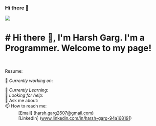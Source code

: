 ### Hi there 👋
<img src="https://images.unsplash.com/photo-1444492417251-9c84a5fa18e0?ixlib=rb-1.2.1&ixid=eyJhcHBfaWQiOjEyMDd9&auto=format&fit=crop&w=975&h=300&q=80"/>
 
<h1># Hi there 👋, I'm Harsh Garg. I'm a Programmer. Welcome to my page! </h1><br>
 
Resume:
 
🔭 *Currently working on*:  <br>
 
🌱 *Currently Learning*: <br>
🤔 *Looking for help*: <br>
💬 Ask me about:  <br>
📫 How to reach me: <br>
&nbsp;&nbsp;&nbsp;&nbsp;&nbsp;&nbsp;&nbsp;&nbsp;&nbsp;&nbsp; [Email] (harsh.garg2607@gmail.com)
<br>
&nbsp;&nbsp;&nbsp;&nbsp;&nbsp;&nbsp;&nbsp;&nbsp;&nbsp;&nbsp; [LinkedIn] (www.linkedin.com/in/harsh-garg-94a168191)
 
<!--
**hg260702/hg260702** is a ✨ _special_ ✨ repository because its `README.md` (this file) appears on your GitHub profile.

Here are some ideas to get you started:

- 🔭 I’m currently working on ...
- 🌱 I’m currently learning ...
- 👯 I’m looking to collaborate on ...
- 🤔 I’m looking for help with ...
- 💬 Ask me about ...
- 📫 How to reach me: ...
- 😄 Pronouns: ...
- ⚡ Fun fact: ...
-->
